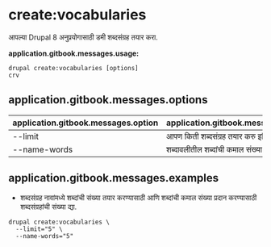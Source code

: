 # create:vocabularies
आपल्या Drupal 8 अनुप्रयोगासाठी डमी शब्दसंग्रह तयार करा.

**application.gitbook.messages.usage:**
```
drupal create:vocabularies [options]
crv
```

## application.gitbook.messages.options
application.gitbook.messages.option | application.gitbook.messages.details
-------|-------------
--limit | आपण किती शब्दसंग्रह तयार करु इच्छिता?
--name-words | शब्दावलीतील शब्दांची कमाल संख्या.

## application.gitbook.messages.examples
* शब्दसंग्रह नावांमध्ये शब्दांची संख्या तयार करण्यासाठी आणि शब्दांची कमाल संख्या प्रदान करण्यासाठी शब्दसंग्रहांची संख्या द्या.
```
drupal create:vocabularies \
  --limit="5" \
  --name-words="5"
```

